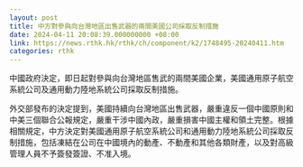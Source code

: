 ```yaml
---
layout: post
title: 中方對參與向台灣地區出售武器的兩間美國公司採取反制措施
date: 2024-04-11 20:08:39.000000000 +08:00
link: https://news.rthk.hk/rthk/ch/component/k2/1748495-20240411.htm
categories: rthk
---
```


中國政府決定，即日起對參與向台灣地區售武的兩間美國企業，美國通用原子航空系統公司及通用動力陸地系統公司採取反制措施。

外交部發布的決定提到，美國持續向台灣地區出售武器，嚴重違反一個中國原則和中美三個聯合公報規定，嚴重干涉中國內政，嚴重損害中國主權和領土完整。根據相關規定，中方決定對美國通用原子航空系統公司和通用動力陸地系統公司採取反制措施，包括凍結在公司在中國境內的動產、不動產和其他各類財產，以及對高級管理人員不予簽發簽證、不准入境。
